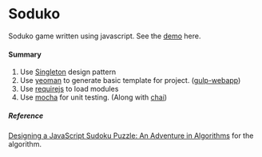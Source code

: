 # Soduko
Soduko game written using javascript. See the [demo](http://vlt5.github.io/sudoku/index.html) here.

#### Summary
1. Use [Singleton](http://addyosmani.com/resources/essentialjsdesignpatterns/book/) design pattern
2. Use [yeoman](http://yeoman.io/) to generate basic template for project. ([gulp-webapp](https://github.com/yeoman/generator-gulp-webapp))
3. Use [requirejs](http://requirejs.org/) to load modules
4. Use [mocha](http://mochajs.org/) for unit testing. (Along with [chai](http://chaijs.com/))



##### Reference
[Designing a JavaScript Sudoku Puzzle: An Adventure in Algorithms](http://moriel.smarterthanthat.com/tips/javascript-sudoku-backtracking-algorithm/) for the algorithm.